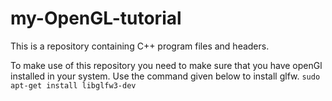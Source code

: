 # my-OpenGL-tutorial
This is a repository containing C++ program files and headers.


To make use of this repository you need to make sure that you have openGl installed in your system.
Use the command given below to install glfw.
```sudo apt-get install libglfw3-dev```
